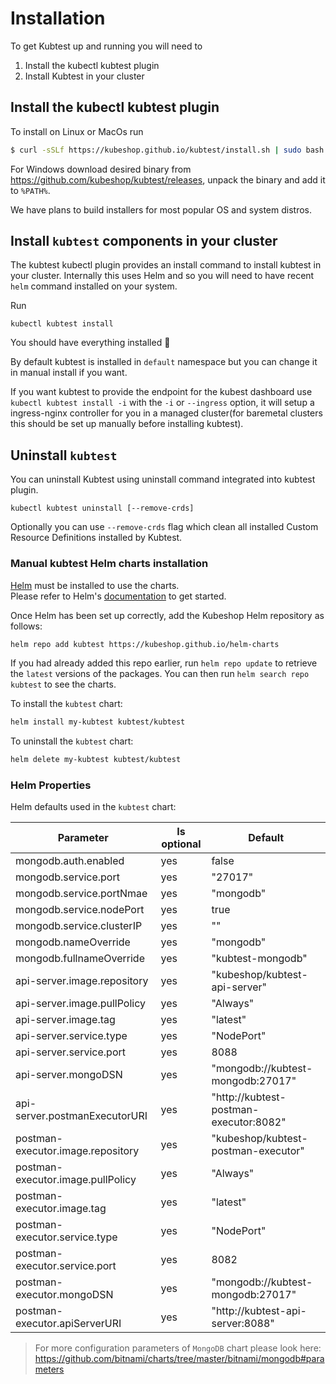 # Installation 

To get Kubtest up and running you will need to

1. Install the kubectl kubtest plugin
2. Install Kubtest in your cluster 

## Install the kubectl kubtest plugin

To install on Linux or MacOs run 
```sh
$ curl -sSLf https://kubeshop.github.io/kubtest/install.sh | sudo bash
```

For Windows download desired binary from https://github.com/kubeshop/kubtest/releases, unpack the binary and add it to `%PATH%`. 

We have plans to build installers for most popular OS and system distros.

## Install `kubtest` components in your cluster

The kubtest kubectl plugin provides an install command to install kubtest in your cluster. Internally 
this uses Helm and so you will need to have recent `helm` command installed on your system.

Run 
```shell
kubectl kubtest install
```

You should have everything installed 🏅

By default kubtest is installed in `default` namespace but you can change it in manual install if you want.

If you want kubtest to provide the endpoint for the kubest dashboard use `kubectl kubtest install -i` with the `-i` or `--ingress` option, it will setup a ingress-nginx controller for you in a managed cluster(for baremetal clusters this should be set up manually before installing kubtest).

## Uninstall `kubtest`

You can uninstall Kubtest using uninstall command integrated into kubtest plugin. 

```
kubectl kubtest uninstall [--remove-crds]
```

Optionally you can use `--remove-crds` flag which clean all installed Custom Resource Definitions installed by Kubtest.


### Manual kubtest Helm charts installation

[Helm](https://helm.sh) must be installed to use the charts.  
Please refer to  Helm's [documentation](https://helm.sh/docs) to get started.

Once Helm has been set up correctly, add the Kubeshop Helm repository  as follows:

```sh
helm repo add kubtest https://kubeshop.github.io/helm-charts
```

If you had already added this repo earlier, run `helm repo update` to retrieve
the `latest` versions of the packages.  You can then run `helm search repo
kubtest` to see the charts.

To install the `kubtest` chart:

```sh
helm install my-kubtest kubtest/kubtest
```

To uninstall the `kubtest` chart:

```sh
helm delete my-kubtest kubtest/kubtest
```

### Helm Properties

Helm defaults used in the `kubtest` chart:

| Parameter | Is optional | Default |
| --- | --- | --- |
| mongodb.auth.enabled | yes | false |
| mongodb.service.port | yes | "27017" |
| mongodb.service.portNmae | yes | "mongodb" |
| mongodb.service.nodePort | yes | true |
| mongodb.service.clusterIP | yes | "" |
| mongodb.nameOverride | yes | "mongodb" |
| mongodb.fullnameOverride | yes | "kubtest-mongodb" |
| api-server.image.repository | yes | "kubeshop/kubtest-api-server" |
| api-server.image.pullPolicy | yes | "Always" |
| api-server.image.tag | yes | "latest" |
| api-server.service.type | yes | "NodePort" |
| api-server.service.port | yes | 8088 |
| api-server.mongoDSN | yes | "mongodb://kubtest-mongodb:27017" |
| api-server.postmanExecutorURI | yes | "http://kubtest-postman-executor:8082" |
| postman-executor.image.repository | yes | "kubeshop/kubtest-postman-executor" |
| postman-executor.image.pullPolicy | yes | "Always" |
| postman-executor.image.tag | yes | "latest" |
| postman-executor.service.type | yes | "NodePort" |
| postman-executor.service.port | yes | 8082 |
| postman-executor.mongoDSN | yes | "mongodb://kubtest-mongodb:27017" |
| postman-executor.apiServerURI | yes | "http://kubtest-api-server:8088" |

>For more configuration parameters of `MongoDB` chart please look here:
https://github.com/bitnami/charts/tree/master/bitnami/mongodb#parameters
